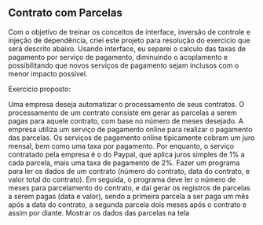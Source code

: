 ## Contrato com Parcelas

Com o objetivo de treinar os conceitos de interface, inversão de controle e injeção de dependência, criei este projeto para resolução do exercicio que será descrito abaixo. Usando interface, eu separei o calculo das taxas de pagamento por serviço de pagamento, diminuindo o acoplamento e possibilitando que novos serviços de pagamento sejam inclusos com o menor impacto possível.



Exercicio proposto: 

Uma empresa deseja automatizar o processamento de seus contratos. O processamento de
um contrato consiste em gerar as parcelas a serem pagas para aquele contrato, com base no
número de meses desejado.
A empresa utiliza um serviço de pagamento online para realizar o pagamento das parcelas.
Os serviços de pagamento online tipicamente cobram um juro mensal, bem como uma taxa
por pagamento. Por enquanto, o serviço contratado pela empresa é o do Paypal, que aplica
juros simples de 1% a cada parcela, mais uma taxa de pagamento de 2%.
Fazer um programa para ler os dados de um contrato (número do contrato, data do contrato,
e valor total do contrato). Em seguida, o programa deve ler o número de meses para
parcelamento do contrato, e daí gerar os registros de parcelas a serem pagas (data e valor),
sendo a primeira parcela a ser paga um mês após a data do contrato, a segunda parcela dois
meses após o contrato e assim por diante. Mostrar os dados das parcelas na tela
